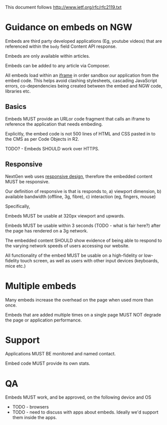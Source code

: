 This document follows http://www.ietf.org/rfc/rfc2119.txt

# Guidance on embeds on NGW

Embeds are third party developed applications (Eg, youtube videos) that are referenced within the `body` field Content API response. 

Embeds are only available within articles.

Embeds can be added to any article via Composer.

All embeds load within an [iframe](https://github.com/guardian/fence) in order sandbox our application from the embed code. This helps avoid clashing
stylesheets, cascading JavaScript errors, co-dependencies being created between the embed and NGW code, libraries etc.

## Basics

Embeds MUST provide an URLor code fragment that calls an iframe to reference the application that needs embeding.

Explicitly, the embed code is not 500 lines of HTML and CSS pasted in to the CMS as per Code Objects in R2.

TODO? - Embeds SHOULD work over HTTPS.  

## Responsive

NextGen web uses [responsive design](http://alistapart.com/article/responsive-web-design/), therefore the embedded content MUST be responsive.

Our definition of responsive is that is responds to, a) viewport dimension, b) available bandwidth (offline, 3g, fibre), c) interaction (eg, fingers, mouse)

Specifically, 

Embeds MUST be usable at 320px viewport and upwards.

Embeds MUST be usable within 3 seconds (TODO - what is fair here?) after the page has rendered on a 3g network. 

The embedded content SHOULD show evidence of being able to respond to the varying network speeds of users accessing our website.

All functionality of the embed MUST be usable on a high-fidelity or low-fidelity touch screen, as well as users with other input devices (keyboards,
mice etc.)

# Multiple embeds 

Many embeds increase the overhead on the page when used more than once. 

Embeds that are added multiple times on a single page MUST NOT degrade the page or application performance. 

# Support

Applications MUST BE monitored and named contact.

Embed code MUST provide its own stats.

# QA

Embeds MUST work, and be approved, on the following device and OS

- TODO - browsers
- TODO - need to discuss with apps about embeds. Ideally we'd support them inside the apps.

